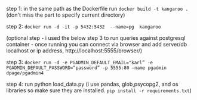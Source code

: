step 1: in the same path as the Dockerfile run ```docker build -t kangaroo .``` (don't miss the part to specify current directory)

step 2: ```docker run -d -it -p 5432:5432  --name=pg  kangaroo```

(optional step - i used the below step 3 to run queries against postgresql container - once running you can connect via browser and add server/db localhost or ip address, http://localhost:5555/browser/)

step 3: ```docker run -d -e PGADMIN_DEFAULT_EMAIL="karl” -e PGADMIN_DEFAULT_PASSWORD=“password” -p 5555:80 —name pgadmin dpage/pgadmin4```

step 4: run python load_data.py (i use pandas, glob,psycopg2, and os libraries so make sure they are installed. ```pip install -r requirements.txt```)
